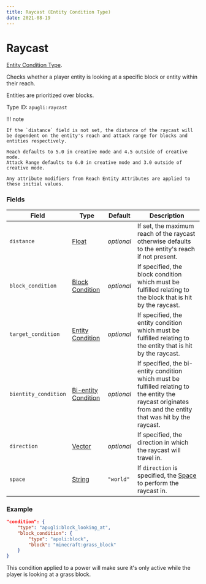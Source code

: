 ```yaml
---
title: Raycast (Entity Condition Type)
date: 2021-08-19
---
```


# Raycast

[Entity Condition Type](../entity_condition_types.md).

Checks whether a player entity is looking at a specific block or entity within their reach.

Entities are prioritized over blocks.

Type ID: `apugli:raycast`

!!! note

    If the `distance` field is not set, the distance of the raycast will be dependent on the entity's reach and attack range for blocks and entities respectively.

    Reach defaults to 5.0 in creative mode and 4.5 outside of creative mode.
    Attack Range defaults to 6.0 in creative mode and 3.0 outside of creative mode.

    Any attribute modifiers from Reach Entity Attributes are applied to these initial values.

### Fields

Field  | Type | Default | Description
-------|------|---------|-------------
`distance` | [Float](https://origins.readthedocs.io/en/latest/types/data_types/float/) | *optional* | If set, the maximum reach of the raycast otherwise defaults to the entity's reach if not present. |
`block_condition` | [Block Condition](../block_condition_types.md) | *optional* | If specified, the block condition which must be fulfilled relating to the block that is hit by the raycast.
`target_condition` | [Entity Condition](../entity_condition_types.md) | *optional* | If specified, the entity condition which must be fulfilled relating to the entity that is hit by the raycast.
`bientity_condition` | [Bi-entity Condition](../bientity_condition_types.md) | *optional* | If specified, the bi-entity condition which must be fulfilled relating to the entity the raycast originates from and the entity that was hit by the raycast.
`direction` | [Vector](https://origins.readthedocs.io/en/latest/types/data_types/vector/) | *optional* | If specified, the direction in which the raycast will travel in.
`space` | [String](https://origins.readthedocs.io/en/latest/types/data_types/string/) | `"world"` | If `direction` is specified, the [Space](https://origins.readthedocs.io/en/latest/misc/extras/space/) to perform the raycast in.

### Example
```json
"condition": {
    "type": "apugli:block_looking_at",
    "block_condition": {
        "type": "apoli:block",
        "block": "minecraft:grass_block"
    }
}
```
This condition applied to a power will make sure it's only active while the player is looking at a grass block.